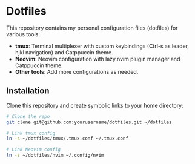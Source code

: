 
# Dotfiles

This repository contains my personal configuration files (dotfiles) for various tools:

- **tmux**: Terminal multiplexer with custom keybindings (Ctrl-s as leader, hjkl navigation) and Catppuccin theme.
- **Neovim**: Neovim configuration with lazy.nvim plugin manager and Catppuccin theme.
- **Other tools**: Add more configurations as needed.

## Installation

Clone this repository and create symbolic links to your home directory:

```bash
# Clone the repo
git clone git@github.com:yourusername/dotfiles.git ~/dotfiles

# Link tmux config
ln -s ~/dotfiles/tmux/.tmux.conf ~/.tmux.conf

# Link Neovim config
ln -s ~/dotfiles/nvim ~/.config/nvim


